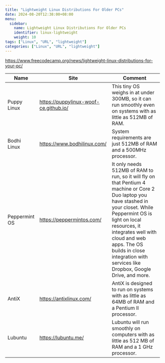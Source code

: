 ```yaml
---
title: "Lightweight Linux Distributions For Older PCs"
date: 2024-08-20T12:38:00+08:00
menu:
  sidebar:
    name: Lightweight Linux Distributions For Older PCs
    identifier: linux-lightweight
    weight: 10
tags: ["Linux", "URL", "lightweight"]
categories: ["Linux", "URL", "lightweight"]
---
```


https://www.freecodecamp.org/news/lightweight-linux-distributions-for-your-pc/

| Name          | Site                                  | Comment                                                                                                                                                                                                                                                                                                               |
| ------------- | ------------------------------------- | --------------------------------------------------------------------------------------------------------------------------------------------------------------------------------------------------------------------------------------------------------------------------------------------------------------------- |
| Puppy Linux   | https://puppylinux-woof-ce.github.io/ | This tiny OS weighs in at under 300MB, so it can run smoothly even on systems with as little as 512MB of RAM.                                                                                                                                                                                                         |
| Bodhi Linux   | https://www.bodhilinux.com/           | System requirements are just 512MB of RAM and a 500MHz processor.                                                                                                                                                                                                                                                     |
| Peppermint OS | https://peppermintos.com/             | It only needs 512MB of RAM to run, so it will fly on that Pentium 4 machine or Core 2 Duo laptop you have stashed in your closet. While Peppermint OS is light on local resources, it integrates well with cloud and web apps. The OS builds in close integration with services like Dropbox, Google Drive, and more. |
| AntiX         | https://antixlinux.com/               | AntiX is designed to run on systems with as little as 64MB of RAM and a Pentium II processor.                                                                                                                                                                                                                         |
| Lubuntu       | https://lubuntu.me/                   | Lubuntu will run smoothly on computers with as little as 512 MB of RAM and a 1 GHz processor.                                                                                                                                                                                                                         |
